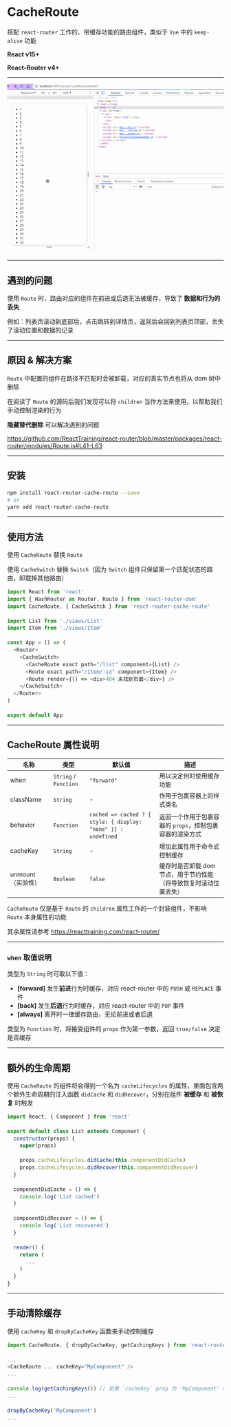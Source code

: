 # CacheRoute

搭配 `react-router` 工作的、带缓存功能的路由组件，类似于 `Vue` 中的 `keep-alive` 功能

**React v15+**

**React-Router v4+**

---

<img src="./docs/CacheRoute.gif">

- - -

## 遇到的问题

使用 `Route` 时，路由对应的组件在前进或后退无法被缓存，导致了 **数据和行为的丢失**

例如：列表页滚动到底部后，点击跳转到详情页，返回后会回到列表页顶部，丢失了滚动位置和数据的记录

---

## 原因 & 解决方案

`Route` 中配置的组件在路径不匹配时会被卸载，对应的真实节点也将从 dom 树中删除

在阅读了 `Route` 的源码后我们发现可以将 `children` 当作方法来使用，以帮助我们手动控制渲染的行为

**隐藏替代删除** 可以解决遇到的问题

https://github.com/ReactTraining/react-router/blob/master/packages/react-router/modules/Route.js#L41-L63

---

## 安装

```bash
npm install react-router-cache-route --save
# or
yarn add react-router-cache-route
```

---

## 使用方法

使用 `CacheRoute` 替换 `Route`

使用 `CacheSwitch` 替换 `Switch`（因为 `Switch` 组件只保留第一个匹配状态的路由，卸载掉其他路由）

```javascript
import React from 'react'
import { HashRouter as Router, Route } from 'react-router-dom'
import CacheRoute, { CacheSwitch } from 'react-router-cache-route'

import List from './views/List'
import Item from './views/Item'

const App = () => (
  <Router>
    <CacheSwitch>
      <CacheRoute exact path="/list" component={List} />
      <Route exact path="/item/:id" component={Item} />
      <Route render={() => <div>404 未找到页面</div>} />
    </CacheSwitch>
  </Router>
)

export default App
```

---

## CacheRoute 属性说明

| 名称      | 类型                  | 默认值                                                         | 描述                                                              |
| --------- | --------------------- | -------------------------------------------------------------- | ----------------------------------------------------------------- |
| when      | `String` / `Function` | `"forward"`                                                    | 用以决定何时使用缓存功能                                          |
| className | `String`              | -                                                              | 作用于包裹容器上的样式类名                                        |
| behavior  | `Function`            | `cached => cached ? { style: { display: "none" }} : undefined` | 返回一个作用于包裹容器的 `props`，控制包裹容器的渲染方式          |
| cacheKey  | `String`              | -                                                              | 增加此属性用于命令式控制缓存                                      |
| unmount （实验性）  | `Boolean`             | `false`                                                        | 缓存时是否卸载 dom 节点，用于节约性能（将导致恢复时滚动位置丢失） |

`CacheRoute` 仅是基于 `Route` 的 `children` 属性工作的一个封装组件，不影响 `Route` 本身属性的功能

其余属性请参考 https://reacttraining.com/react-router/

---

### `when` 取值说明

类型为 `String` 时可取以下值：

- **[forward]** 发生**前进**行为时缓存，对应 react-router 中的 `PUSH` 或 `REPLACE` 事件
- **[back]** 发生**后退**行为时缓存，对应 react-router 中的 `POP` 事件
- **[always]** 离开时一律缓存路由，无论前进或者后退

类型为 `Function` 时，将接受组件的 `props` 作为第一参数，返回 `true/false` 决定是否缓存

---

## 额外的生命周期

使用 `CacheRoute` 的组件将会得到一个名为 `cacheLifecycles` 的属性，里面包含两个额外生命周期的注入函数 `didCache` 和 `didRecover`，分别在组件 **被缓存** 和 **被恢复** 时触发

```javascript
import React, { Component } from 'react'

export default class List extends Component {
  constructor(props) {
    super(props)

    props.cacheLifecycles.didCache(this.componentDidCache)
    props.cacheLifecycles.didRecover(this.componentDidRecover)
  }

  componentDidCache = () => {
    console.log('List cached')
  }

  componentDidRecover = () => {
    console.log('List recovered')
  }

  render() {
    return (
      ...
    )
  }
}
```

---

## 手动清除缓存

使用 `cacheKey` 和 `dropByCacheKey` 函数来手动控制缓存

```javascript
import CacheRoute, { dropByCacheKey, getCachingKeys } from 'react-router-cache-route'

...
<CacheRoute ... cacheKey="MyComponent" />
...

console.log(getCachingKeys()) // 如果 `cacheKey` prop 为 'MyComponent' 的缓存路由已处于缓存状态，将得到 ['MyComponent']
...

dropByCacheKey('MyComponent')
...
```
